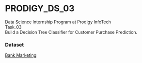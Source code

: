 # PRODIGY_DS_03
Data Science Internship Program at Prodigy InfoTech<br />
Task_03     
Build a Decision Tree Classifier for Customer Purchase Prediction.
### Dataset
[Bank Marketing](https://archive.ics.uci.edu/dataset/222/bank+marketing)
